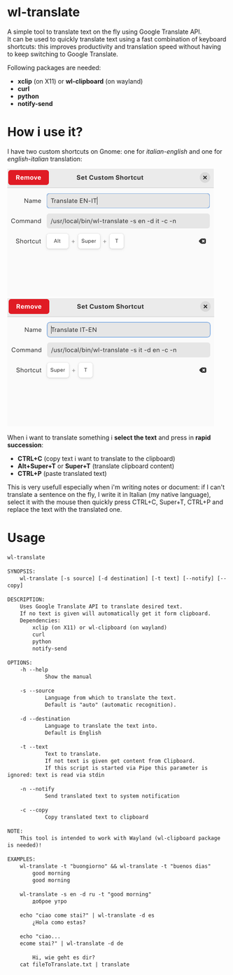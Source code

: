 

# wl-translate
A simple tool to translate text on the fly using Google Translate API.  
It can be used to quickly translate text using a fast combination of keyboard shortcuts: this improves productivity and translation speed without having to keep switching to Google Translate.

Following packages are needed:
- **xclip** (on X11) or **wl-clipboard** (on wayland)
- **curl**
- **python**
- **notify-send**

# How i use it?

I have two custom shortcuts on Gnome: one for _italian-english_ and one for _english-italian_ translation:

!["screen1"](./screen_1.png)
!["screen1"](./screen_2.png)

When i want to translate something i **select the text** and press in **rapid succession**:
- **CTRL+C** (copy text i want to translate to the clipboard)
- **Alt+Super+T** or **Super+T** (translate clipboard content)
- **CTRL+P** (paste translated text)

This is very usefull especially when i'm writing notes or document: if I can't translate a sentence on the fly, I write it in Italian (my native language), select it with the mouse then quickly press CTRL+C, Super+T, CTRL+P and replace the text with the translated one.

# Usage 
```
wl-translate

SYNOPSIS: 
	wl-translate [-s source] [-d destination] [-t text] [--notify] [--copy]

DESCRIPTION:
	Uses Google Translate API to translate desired text.
	If no text is given will automatically get it form clipboard.
	Dependencies:
		xclip (on X11) or wl-clipboard (on wayland)
		curl
		python
		notify-send

OPTIONS:
	-h --help
			Show the manual

	-s --source
			Language from which to translate the text.
			Default is "auto" (automatic recognition).

	-d --destination
			Language to translate the text into.
			Default is English

	-t --text
			Text to translate. 
			If not text is given get content from Clipboard.
			If this script is started via Pipe this parameter is ignored: text is read via stdin

	-n --notify
			Send translated text to system notification

	-c --copy
			Copy translated text to clipboard

NOTE:
	This tool is intended to work with Wayland (wl-clipboard package is needed)!

EXAMPLES:
	wl-translate -t "buongiorno" && wl-translate -t "buenos dias"
		good morning
		good morning

	wl-translate -s en -d ru -t "good morning"
		доброе утро

	echo "ciao come stai?" | wl-translate -d es
		¿Hola como estas?

	echo "ciao...
	ecome stai?" | wl-translate -d de

		Hi, wie geht es dir?
	cat fileToTranslate.txt | translate
```